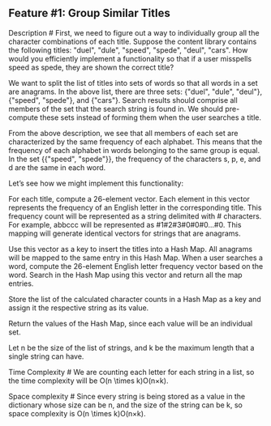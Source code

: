 ## Feature #1: Group Similar Titles

Description #
First, we need to figure out a way to individually group all the character combinations of each title. Suppose the content library contains the following titles: "duel", "dule", "speed", "spede", "deul", "cars". How would you efficiently implement a functionality so that if a user misspells speed as spede, they are shown the correct title?

We want to split the list of titles into sets of words so that all words in a set are anagrams. In the above list, there are three sets: {"duel", "dule", "deul"}, {"speed", "spede"}, and {"cars"}. Search results should comprise all members of the set that the search string is found in. We should pre-compute these sets instead of forming them when the user searches a title.

From the above description, we see that all members of each set are characterized by the same frequency of each alphabet. This means that the frequency of each alphabet in words belonging to the same group is equal. In the set {{"speed", "spede"}}, the frequency of the characters s, p, e, and d are the same in each word.

Let’s see how we might implement this functionality:

For each title, compute a 26-element vector. Each element in this vector represents the frequency of an English letter in the corresponding title. This frequency count will be represented as a string delimited with # characters. For example, abbccc will be represented as #1#2#3#0#0#0...#0. This mapping will generate identical vectors for strings that are anagrams.

Use this vector as a key to insert the titles into a Hash Map. All anagrams will be mapped to the same entry in this Hash Map. When a user searches a word, compute the 26-element English letter frequency vector based on the word. Search in the Hash Map using this vector and return all the map entries.

Store the list of the calculated character counts in a Hash Map as a key and assign it the respective string as its value.

Return the values of the Hash Map, since each value will be an individual set.

Let n be the size of the list of strings, and k be the maximum length that a single string can have.

Time Complexity #
We are counting each letter for each string in a list, so the time complexity will be O(n \times k)O(n×k).

Space complexity #
Since every string is being stored as a value in the dictionary whose size can be n, and the size of the string can be k, so space complexity is O(n \times k)O(n×k).
